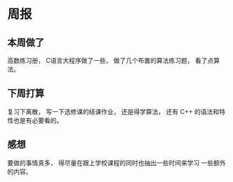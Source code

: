 # 周报
## 本周做了
高数练习册， C语言大程序做了一些， 做了几个布置的算法练习题， 
看了点算法。
## 下周打算
复习下离散， 写一下选修课的结课作业， 还是得学算法， 还有
C++ 的语法和特性也是有必要看的。
## 感想
要做的事情真多， 得尽量在跟上学校课程的同时也抽出一些时间来学习
一些额外的内容。
